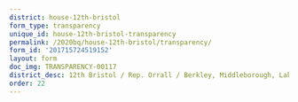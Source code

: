 ```yaml
---
district: house-12th-bristol
form_type: transparency
unique_id: house-12th-bristol-transparency
permalink: /2020bq/house-12th-bristol/transparency/
form_id: '201715724519152'
layout: form
doc_img: TRANSPARENCY-00117
district_desc: 12th Bristol / Rep. Orrall / Berkley, Middleborough, Lakeville, Myricks
order: 22
---
```

